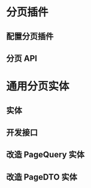 # 分页插件
## 配置分页插件



## 分页 API





# 通用分页实体
## 实体



## 开发接口



## 改造 PageQuery 实体



## 改造 PageDTO 实体








